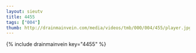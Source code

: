 ```yaml
--- 
layout: sieutv
title: 4455
tags: ["004"]
thumb: http://drainmainvein.com/media/videos/tmb/000/004/455/player.jpg
---
```

{% include drainmainvein key="4455" %} 
